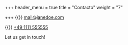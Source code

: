 +++
header_menu = true
title = "Contacto"
weight = "7"

+++
{{<icon class="fa fa-envelope">}} [mail@janedoe.com](mailto:your-email@your-domain.com)

{{<icon class="fa fa-phone">}} [+49 1111 555555](tel:+491111555555)

Let us get in touch!